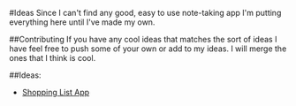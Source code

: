#Ideas
Since I can't find any good, easy to use note-taking app I'm putting everything here until I've made my own.

##Contributing
If you have any cool ideas that matches the sort of ideas I have feel free to push some of your own or add to my ideas. I will merge the ones that I think is cool.

##Ideas:
- [Shopping List App](shoppingListApp.md)